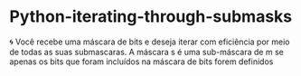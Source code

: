 # Python-iterating-through-submasks
:cyclone: Você recebe uma máscara de bits e deseja iterar com eficiência por meio de todas as suas submascaras. A máscara s é uma sub-máscara de m se apenas os bits que foram incluídos na máscara de bits forem definidos
